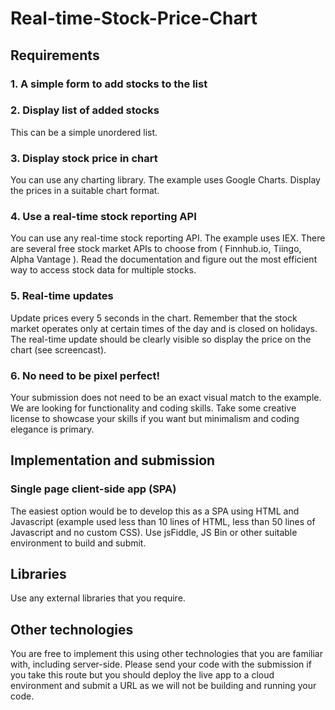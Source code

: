 # Real-time-Stock-Price-Chart

## Requirements
### 1. A simple form to add stocks to the list
### 2. Display list of added stocks
This can be a simple unordered list.

### 3. Display stock price in chart
You can use any charting library. The example uses Google Charts. Display the prices in a suitable chart format.

### 4. Use a real-time stock reporting API
You can use any real-time stock reporting API. The example uses IEX. There are several free stock market APIs to choose from ( Finnhub.io, Tiingo, Alpha Vantage ). Read the documentation and figure out the most efficient way to access stock data for multiple stocks.

### 5. Real-time updates
Update prices every 5 seconds in the chart. Remember that the stock market operates only at certain times of the day and is closed on holidays. The real-time update should be clearly visible so display the price on the chart (see screencast).

### 6. No need to be pixel perfect!
Your submission does not need to be an exact visual match to the example. We are looking for functionality and coding skills. Take some creative license to showcase your skills if you want but minimalism and coding elegance is primary.

## Implementation and submission
### Single page client-side app (SPA)
The easiest option would be to develop this as a SPA using HTML and Javascript (example used less than 10 lines of HTML, less than 50 lines of Javascript and no custom CSS). Use jsFiddle, JS Bin or other suitable environment to build and submit.

## Libraries
Use any external libraries that you require.

## Other technologies
You are free to implement this using other technologies that you are familiar with, including server-side. Please send your code with the submission if you take this route but you should deploy the live app to a cloud environment and submit a URL as we will not be building and running your code.
